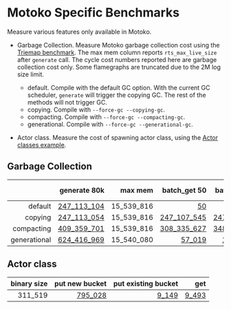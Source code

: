 # Motoko Specific Benchmarks

Measure various features only available in Motoko.

* Garbage Collection. Measure Motoko garbage collection cost using the [Triemap benchmark](https://github.com/dfinity/canister-profiling/blob/main/collections/motoko/src/triemap.mo). The max mem column reports `rts_max_live_size` after `generate` call. The cycle cost numbers reported here are garbage collection cost only. Some flamegraphs are truncated due to the 2M log size limit.

  - default. Compile with the default GC option. With the current GC scheduler, `generate` will trigger the copying GC. The rest of the methods will not trigger GC.
  - copying. Compile with `--force-gc --copying-gc`.
  - compacting. Compile with `--force-gc --compacting-gc`.
  - generational. Compile with `--force-gc --generational-gc`.

* Actor class. Measure the cost of spawning actor class, using the [Actor classes example](https://github.com/dfinity/examples/tree/master/motoko/classes).




## Garbage Collection

| |generate 80k|max mem|batch_get 50|batch_put 50|batch_remove 50|
|--:|--:|--:|--:|--:|--:|
|default|[247_113_104](default_init.svg)|15_539_816|[50](default_get.svg)|[50](default_put.svg)|[50](default_remove.svg)|
|copying|[247_113_054](copying_init.svg)|15_539_816|[247_107_545](copying_get.svg)|[247_259_605](copying_put.svg)|[247_259_929](copying_remove.svg)|
|compacting|[409_359_701](compacting_init.svg)|15_539_816|[308_335_627](compacting_get.svg)|[348_771_032](compacting_put.svg)|[352_659_043](compacting_remove.svg)|
|generational|[624_416_969](generational_init.svg)|15_540_080|[57_019](generational_get.svg)|[1_390_400](generational_put.svg)|[1_060_223](generational_remove.svg)|


## Actor class

|binary size|put new bucket|put existing bucket|get|
|--:|--:|--:|--:|
|311_519|[795_028](map_put.svg)|[9_149](map_put_existing.svg)|[9_493](map_get.svg)|
